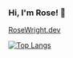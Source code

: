 ### Hi, I'm Rose! 👋

[RoseWright.dev
](https://rosewright.dev)

[![Top Langs](https://github-readme-stats.vercel.app/api/top-langs/?username=rosepetaldrift&langs_count=8)](https://github.com/anuraghazra/github-readme-stats)

<!--
**rosepetaldrift/rosepetaldrift** is a ✨ _special_ ✨ repository because its `README.md` (this file) appears on your GitHub profile.

Here are some ideas to get you started:

- 🔭 I’m currently working on ...
- 🌱 I’m currently learning ...
- 👯 I’m looking to collaborate on ...
- 🤔 I’m looking for help with ...
- 💬 Ask me about ...
- 📫 How to reach me: ...
- 😄 Pronouns: ...
- ⚡ Fun fact: ...
-->
